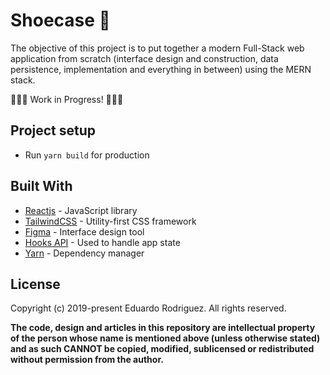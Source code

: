 # Shoecase 👟

The objective of this project is to put together a modern Full-Stack web application from scratch (interface design and construction, data persistence, implementation and everything in between) using the MERN stack.

🚧🚧🚧 Work in Progress! 🚧🚧🚧

## Project setup

- Run `yarn build` for production

## Built With

- [Reactjs](https://reactjs.org) - JavaScript library
- [TailwindCSS](https://tailwindcss.com/) - Utility-first CSS framework
- [Figma](https://www.figma.com/) - Interface design tool
- [Hooks API](https://reactjs.org/docs/hooks-reference.html) - Used to handle app state
- [Yarn](https://yarnpkg.com/en/) - Dependency manager

## License

Copyright (c) 2019-present Eduardo Rodriguez. All rights reserved.

**The code, design and articles in this repository are intellectual property of
the person whose name is mentioned above (unless otherwise stated) and as such
CANNOT be copied, modified, sublicensed or redistributed without permission from
the author.**
